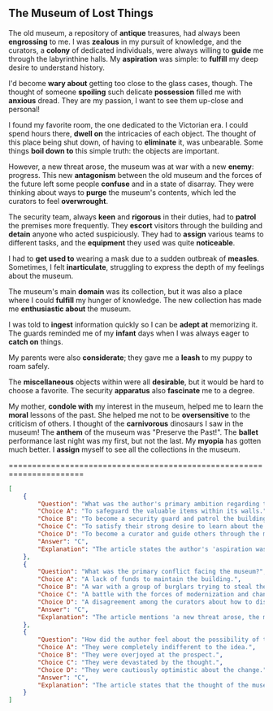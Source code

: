 ## The Museum of Lost Things

The old museum, a repository of **antique** treasures, had always been **engrossing** to me. I was **zealous** in my pursuit of knowledge, and the curators, a **colony** of dedicated individuals, were always willing to **guide** me through the labyrinthine halls. My **aspiration** was simple: to **fulfill** my deep desire to understand history.

I'd become **wary about** getting too close to the glass cases, though. The thought of someone **spoiling** such delicate **possession** filled me with **anxious** dread. They are my passion, I want to see them up-close and personal!

I found my favorite room, the one dedicated to the Victorian era. I could spend hours there, **dwell on** the intricacies of each object. The thought of this place being shut down, of having to **eliminate** it, was unbearable. Some things **boil down to** this simple truth: the objects are important.

However, a new threat arose, the museum was at war with a new **enemy**: progress. This new **antagonism** between the old museum and the forces of the future left some people **confuse** and in a state of disarray. They were thinking about ways to **purge** the museum's contents, which led the curators to feel **overwrought**.

The security team, always **keen** and **rigorous** in their duties, had to **patrol** the premises more frequently. They **escort** visitors through the building and **detain** anyone who acted suspiciously. They had to **assign** various teams to different tasks, and the **equipment** they used was quite **noticeable**.

I had to **get used to** wearing a mask due to a sudden outbreak of **measles**. Sometimes, I felt **inarticulate**, struggling to express the depth of my feelings about the museum.

The museum's main **domain** was its collection, but it was also a place where I could **fulfill** my hunger of knowledge. The new collection has made me **enthusiastic about** the museum.

I was told to **ingest** information quickly so I can be **adept at** memorizing it. The guards reminded me of my **infant** days when I was always eager to **catch on** things.

My parents were also **considerate**; they gave me a **leash** to my puppy to roam safely.

The **miscellaneous** objects within were all **desirable**, but it would be hard to choose a favorite. The security **apparatus** also **fascinate** me to a degree.

My mother, **condole with** my interest in the museum, helped me to learn the **moral** lessons of the past. She helped me not to be **oversensitive** to the criticism of others. I thought of the **carnivorous** dinosaurs I saw in the museum! The **anthem** of the museum was "Preserve the Past!". The **ballet** performance last night was my first, but not the last. My **myopia** has gotten much better. I **assign** myself to see all the collections in the museum.


======================================================================

```json
[
    {
        "Question": "What was the author's primary ambition regarding the museum?",
        "Choice A": "To safeguard the valuable items within its walls.",
        "Choice B": "To become a security guard and patrol the building.",
        "Choice C": "To satisfy their strong desire to learn about the past.",
        "Choice D": "To become a curator and guide others through the museum.",
        "Answer": "C",
        "Explanation": "The article states the author's 'aspiration was simple: to fulfill my deep desire to understand history,' which aligns with option C."
    },
    {
        "Question": "What was the primary conflict facing the museum?",
        "Choice A": "A lack of funds to maintain the building.",
        "Choice B": "A war with a group of burglars trying to steal the artifacts.",
        "Choice C": "A battle with the forces of modernization and change.",
        "Choice D": "A disagreement among the curators about how to display the items.",
        "Answer": "C",
        "Explanation": "The article mentions 'a new threat arose, the museum was at war with a new enemy: progress,' which suggests a conflict with the forces of modernization."
    },
    {
        "Question": "How did the author feel about the possibility of the museum being closed down?",
        "Choice A": "They were completely indifferent to the idea.",
        "Choice B": "They were overjoyed at the prospect.",
        "Choice C": "They were devastated by the thought.",
        "Choice D": "They were cautiously optimistic about the change.",
        "Answer": "C",
        "Explanation": "The article states that the thought of the museum being shut down and eliminated was 'unbearable,' indicating a feeling of devastation."
    }
]
```
